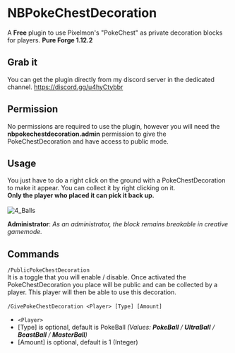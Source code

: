 # NBPokeChestDecoration
A **Free** plugin to use Pixelmon's "PokeChest" as private decoration blocks for players. **Pure Forge 1.12.2**

## Grab it
You can get the plugin directly from my discord server in the dedicated channel.
https://discord.gg/u4hyCtybbr

## Permission
No permissions are required to use the plugin, however you will need the **nbpokechestdecoration.admin** permission to give the PokeChestDecoration and have access to public mode.

## Usage
You just have to do a right click on the ground with a PokeChestDecoration to make it appear. You can collect it by right clicking on it. 
<br>**Only the player who placed it can pick it back up.**<br><br>
![4_Balls](https://user-images.githubusercontent.com/30299182/115439042-6d2f7280-a20e-11eb-8b35-5f10c7ce875c.jpg)

**Administrator**: *As an administrator, the block remains breakable in creative gamemode.*

## Commands

``/PublicPokeChestDecoration``<br>
It is a toggle that you will enable / disable. Once activated the PokeChestDecoration you place will be public and can be collected by a player. This player will then be able to use this decoration.
<br><br>
``/GivePokeChestDecoration <Player> [Type] [Amount]``<br>
- ``<Player>``
- [Type] is optional, default is PokeBall *(Values: **PokeBall** / **UltraBall** / **BeastBall** / **MasterBall**)*
- [Amount] is optional, default is 1 (Integer)
<br>
